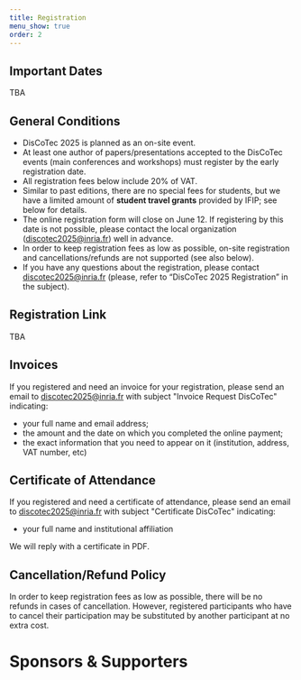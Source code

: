 ```yaml
---
title: Registration
menu_show: true
order: 2
---
```


## Important Dates
TBA

## General Conditions 
* DisCoTec 2025 is planned as an on-site event.
* At least one author of papers/presentations accepted to the DisCoTec events (main conferences and workshops) must register by the early registration date.
* All registration fees below include 20% of VAT.
* Similar to past editions, there are no special fees for students, but we have a limited amount of **student travel grants** provided by IFIP; see below for details.
* The online registration form will close on June 12. If registering by this date is not possible, please contact the local organization (<discotec2025@inria.fr>) well in advance.
* In order to keep registration fees as low as possible, on-site registration and cancellations/refunds are not supported (see also below). 
* If you have any questions about the registration, please contact <discotec2025@inria.fr> (please, refer to “DisCoTec 2025 Registration” in the subject).

## Registration Link
TBA
<!--*(May 22, 17:20)* The registration form was down, but now it is available again. Due to the disruption, the early registration deadline is extended until Friday, May 24th (noon, CEST). Apologies for the inconvenience!-->

<!-- The deadline for registration has passed. Registering online is no longer possible. -->

<!--You can still register for attending the conference  **until June 12** by filling the [registration form](https://santu.com/dsy027). 



## Events and Fees

*(May 28)* The registration fee for one-day workshops (Monday or Friday) has been reduced to 80 Euro.
 
| | ~~Early (until May 22)~~ | Late (until June 12) |
| - | -: | -: |
| **DisCoTec Conferences + Workshops** (Monday - Friday) | ~~EUR 650~~  | EUR 750 | 
| **DisCoTec Conferences only** (Tuesday - Thursday) | ~~EUR 525~~ | EUR 625 |
| **Monday Workshop (DiDiT)** | ~~EUR 180~~ | ~~EUR 180~~ EUR 80 |
| **Friday Workshops (ICE and PLNL)** | ~~EUR 180~~  | ~~EUR 180~~ EUR 80 |
-->

## Invoices
If you registered and need an invoice for your registration, please send an email to <discotec2025@inria.fr> with subject "Invoice Request DisCoTec" indicating:
- your full name and email address; 
- the amount and the date on which you completed the online payment; 
- the exact information that you need to appear on it (institution, address, VAT number, etc)

## Certificate of Attendance
If you registered and need a certificate of attendance, please send an email to <discotec2025@inria.fr> with subject "Certificate DisCoTec" indicating:
- your full name and institutional affiliation

We will reply with a certificate in PDF.

<!--
## Social Events
### Welcome reception on Monday, June 9
Access to the Welcome reception on Monday, June 17 (at the House of Connections) is included in:
* Registration to “DisCoTec Conferences + Workshops”
* Registration to “Monday Workshop” 

### Social program on Wednesday, June 11
* Excursion
* Conference dinner

### Closing drinks on Friday, June 13
Access to the closing drinks on Friday, June 21 (at the Bernoulliborg )is included in:
* Registration to “DisCoTec Conferences + Workshops”
* Registration to “Friday Workshop” 

## Event Description
### Registration to “DisCoTec Conferences + Workshops” includes:
* All benefits of “DisCoTec Conferences only” (see below).
* All benefits of “Monday Workshop” (see below).
* All benefits of “Friday Workshops” (see below).

### Registration to “DisCoTec Conferences only” includes:
* Access to all Coordination, DAIS, and FORTE sessions on Tuesday 18, Wednesday 19, and Thursday 20.
* Lunch and two coffee breaks on Tuesday 18, Wednesday 19, and Thursday 20.
* Free access to the online LNCS proceedings of Coordination, DAIS, and FORTE.
* Excursion and conference dinner on Wednesday 19.

### Registration to “Monday Workshop” includes:
* Access to the workshop DiDiT on Monday 17.
* Lunch and two coffee breaks on Monday 17.
* Welcome reception (at the House of Connections) on Monday 17.

### Registration to “Friday Workshops” includes:
* Access to all the workshops (ICE and PLNL) on Friday 21.
* Lunch and two coffee breaks on Friday 21.
* Closing drinks (at the Bernoulliborg) on Friday 21.

## Student Travel Grants 
Similar to past editions, there are no special fees for students but we have a limited amount of student travel grants provided by [IFIP](https://www.ifip.org) (subject to conditions). 

In order to apply to these grants, candidates should send their application (CV and a one-page motivation letter) via email to <discotec2025@inria.fr> with the subject “DisCoTec 2025 - student travel grant”. 

Applications should arrive by the early registration date, and will be handled on a first-come, first-served basis. 


## Visa Information
For official information about visas for entering The Netherlands, please refer to [this webpage](https://www.netherlandsworldwide.nl/visa-the-netherlands).

In case you need an invitation letter, after completing the registration process, please send your request to <discotec2025@inria.fr> (subject: “DisCoTec 2025 - Visa invitation letter”) by specifying the following details:

* Date in which you completed the registration and payment process
* Full name (as shown in your passport)
* Date of birth
* Snail mail address
* Professional e-mail address
* If you are presenting a paper: title of the paper, submission number, name of the conference/workshop
* Proof of student or professional status
* Passport number, expiration date, issuing country

We aim at processing letter requests quickly (via email), after having confirmed that registration has taken place. 
-->

## Cancellation/Refund Policy
In order to keep registration fees as low as possible, there will be no refunds in cases of cancellation. However, registered participants who have to cancel their participation may be substituted by another participant at no extra cost.


# Sponsors & Supporters

<p float="left">
</p>

